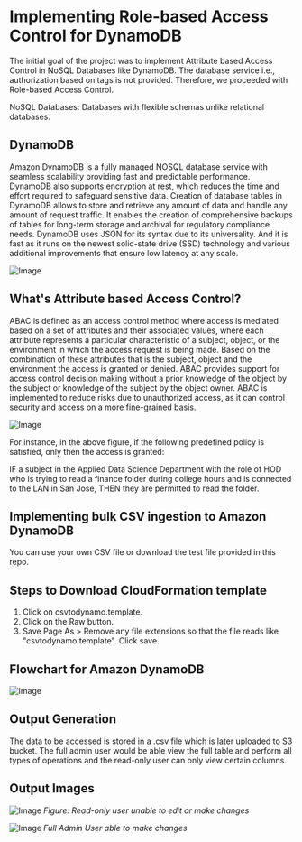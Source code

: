 # Implementing Role-based Access Control for DynamoDB

The initial goal of the project was to implement Attribute based Access Control in NoSQL Databases like DynamoDB. The database service i.e., authorization based on tags is not provided. Therefore, we proceeded with Role-based Access Control.

NoSQL Databases: Databases with flexible schemas unlike relational databases.

## DynamoDB

Amazon DynamoDB is a fully managed NOSQL database service with seamless scalability providing fast and predictable performance. DynamoDB also supports
encryption at rest, which reduces the time and effort required to safeguard sensitive data. Creation of database tables in DynamoDB allows to store and retrieve any amount of data and handle any amount of request traffic. It enables the creation of comprehensive backups of tables for long-term storage and archival for regulatory compliance needs. DynamoDB uses JSON for its syntax due to its universality. And it is fast as it runs on the newest solid-state drive (SSD) technology and various additional improvements that ensure low latency at any scale.

![Image]()

## What's Attribute based Access Control?

ABAC is defined as an access control method where access is mediated based on a set of attributes and their associated values, where each attribute represents a particular characteristic of a subject, object, or the environment in which the access request is being made. Based on the combination of these attributes that is the subject, object and the environment the access is granted or denied. ABAC provides support for access control decision making without a prior knowledge of the object by the subject or knowledge of the subject by the object owner. ABAC is implemented to reduce risks due to unauthorized access, as it can control security and access on a more fine-grained basis.

![Image]()

For instance, in the above figure, if the following predefined policy is satisfied, only then the access is granted:

IF a subject in the Applied Data Science Department with the role of HOD who is trying to read a finance folder during college hours and is connected to the LAN in San Jose, THEN they are permitted to read the folder.

## Implementing bulk CSV ingestion to Amazon DynamoDB

You can use your own CSV file or download the test file provided in this repo. 

## Steps to Download CloudFormation template
1. Click on csvtodynamo.template.
2. Click on the Raw button.
3. Save Page As > Remove any file extensions so that the file reads like "csvtodynamo.template". Click save.

## Flowchart for Amazon DynamoDB

![Image]()

## Output Generation

The data to be accessed is stored in a .csv file which is later uploaded to S3 bucket. The full admin user would be able view the full table and perform all types of operations and the read-only user can only view certain columns.

## Output Images

![Image]()
*Figure: Read-only user unable to edit or make changes*

![Image]()
*Full Admin User able to make changes*
